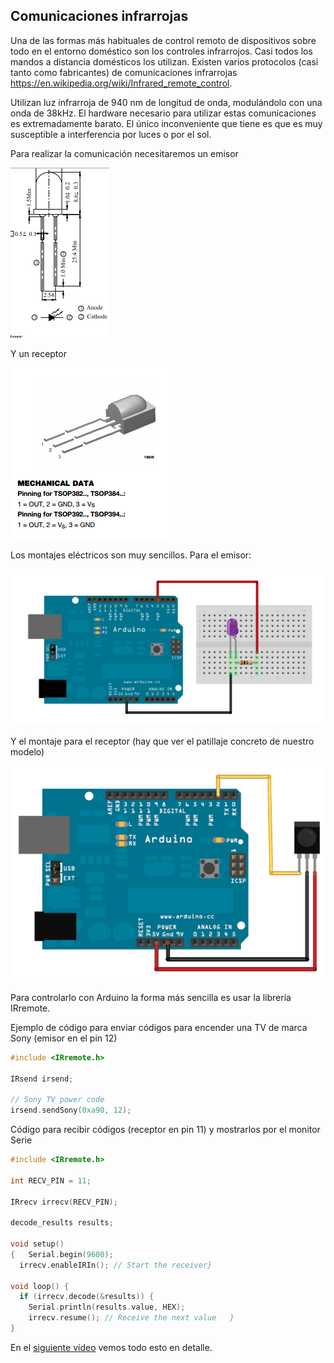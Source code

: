 ## Comunicaciones infrarrojas

Una de las formas más habituales de control remoto de dispositivos sobre todo en el entorno doméstico son los controles infrarrojos. Casi todos los mandos a distancia domésticos los utilizan. Existen varios protocolos (casi tanto como fabricantes) de comunicaciones infrarrojas https://en.wikipedia.org/wiki/Infrared_remote_control.

Utilizan luz infrarroja de 940 nm de longitud de onda, modulándolo con una onda de 38kHz. El hardware necesario para utilizar estas comunicaciones es extremadamente barato. El único inconveniente que tiene es que es muy susceptible a interferencia por luces o por el sol.

Para realizar la comunicación necesitaremos un emisor

![Emisor IR](./images/Emisor_IR.png)

Y un receptor

![Receptor IR](./images/Receptor_Ir.png)

Los montajes eléctricos son muy sencillos. Para el emisor:


![Montaje Emisor IR](./images/Montaje_EmisorIR.png)

Y el montaje para el receptor (hay que ver el patillaje concreto de nuestro modelo)

![Montaje Receptor IR](./images/Montaje_Receptor_IR.png)

Para controlarlo con Arduino la forma más sencilla es usar la librería IRremote.


Ejemplo de código para enviar códigos para encender una TV de marca Sony (emisor en el pin 12)

```C++
#include <IRremote.h>

IRsend irsend;

// Sony TV power code
irsend.sendSony(0xa90, 12);
```


Código para recibir códigos (receptor en pin 11) y mostrarlos por el monitor Serie

```C++
#include <IRremote.h>

int RECV_PIN = 11;

IRrecv irrecv(RECV_PIN);

decode_results results;

void setup()
{   Serial.begin(9600);
  irrecv.enableIRIn(); // Start the receiver}

void loop() {
  if (irrecv.decode(&results)) {
    Serial.println(results.value, HEX);
    irrecv.resume(); // Receive the next value   }
}
```

En el [siguiente vídeo](https://www.youtube.com/embed/S-wWNDfEPqw) vemos todo esto en detalle.
